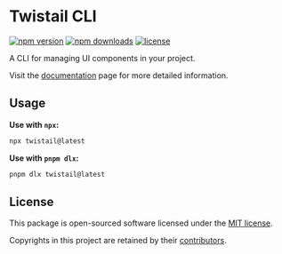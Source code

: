 # Twistail CLI

[![npm version](https://img.shields.io/npm/v/twistail)](https://www.npmjs.com/package/twistail)
[![npm downloads](https://img.shields.io/npm/dm/twistail)](https://www.npmjs.com/package/twistail)
[![license](https://img.shields.io/badge/License-MIT-blue.svg)][mit-license]

A CLI for managing UI components in your project.

Visit the [documentation][twistail-docs] page for more detailed information.

## Usage

**Use with `npx`:**

```sh
npx twistail@latest
```

**Use with `pnpm dlx`:**

```sh
pnpm dlx twistail@latest
```

## License

This package is open-sourced software licensed under the [MIT license][mit-license].

Copyrights in this project are retained by their [contributors][contributors].

[contributors]: https://github.com/riipandi/twistail/network/dependencies
[mit-license]: https://github.com/riipandi/twistail/blob/main/packages/utils/LICENSE
[twistail-docs]: https://twistail.com/docs
